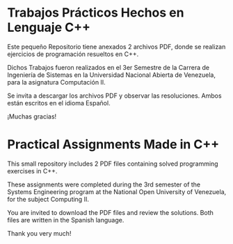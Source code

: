 # Trabajos Prácticos Hechos en Lenguaje C++

Este pequeño Repositorio tiene anexados 2 archivos PDF, donde se realizan ejercicios de programación resueltos en C++. 

Dichos Trabajos fueron realizados en el 3er Semestre de la Carrera de Ingeniería de Sistemas en la Universidad Nacional Abierta de Venezuela, para la asignatura Computación II.

Se invita a descargar los archivos PDF y observar las resoluciones. Ambos están escritos en el idioma Español.

¡Muchas gracias!

# Practical Assignments Made in C++

This small repository includes 2 PDF files containing solved programming exercises in C++.

These assignments were completed during the 3rd semester of the Systems Engineering program at the National Open University of Venezuela, for the subject Computing II.

You are invited to download the PDF files and review the solutions. Both files are written in the Spanish language.

Thank you very much!